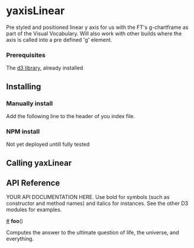 # yaxisLinear

Pre styled and positioned linear y axis for us with the FT's g-chartframe as part of the Visual Vocabulary. Will also work with other builds where the axis is called into a pre defined 'g' element.

### Prerequisites
The [d3 library](https://d3js.org/), already installed

## Installing
### Manually install

Add the following line to the header of you index file.

### NPM install
Not yet deployed untill fully tested

## Calling yaxLinear

## API Reference

YOUR API DOCUMENTATION HERE. Use bold for symbols (such as constructor and method names) and italics for instances. See the other D3 modules for examples.

<a href="#foo" name="foo">#</a> <b>foo</b>()

Computes the answer to the ultimate question of life, the universe, and everything.
